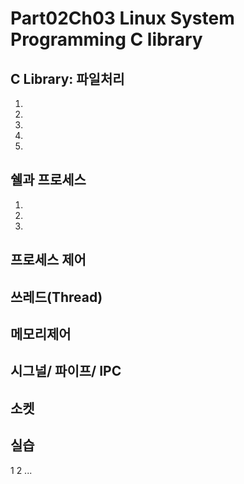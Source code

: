 # Part02Ch03 Linux System Programming C library
## C Library: 파일처리
1. 
2. 
3. 
4. 
5. 
## 쉘과 프로세스
1. 
2. 
3. 
## 프로세스 제어

## 쓰레드(Thread)

## 메모리제어

## 시그널/ 파이프/ IPC

## 소켓 

## 실습
1
2
...

